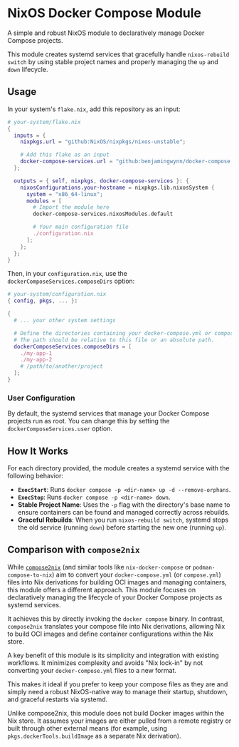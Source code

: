 # NixOS Docker Compose Module

A simple and robust NixOS module to declaratively manage Docker Compose projects.

This module creates systemd services that gracefully handle `nixos-rebuild switch` by using stable project names and properly managing the `up` and `down` lifecycle.

## Usage

In your system's `flake.nix`, add this repository as an input:

```nix
# your-system/flake.nix
{
  inputs = {
    nixpkgs.url = "github:NixOS/nixpkgs/nixos-unstable";

    # Add this flake as an input
    docker-compose-services.url = "github:benjamingwynn/docker-compose.nix";
  };

  outputs = { self, nixpkgs, docker-compose-services }: {
    nixosConfigurations.your-hostname = nixpkgs.lib.nixosSystem {
      system = "x86_64-linux";
      modules = [
        # Import the module here
        docker-compose-services.nixosModules.default

        # Your main configuration file
        ./configuration.nix
      ];
    };
  };
}
```

Then, in your `configuration.nix`, use the `dockerComposeServices.composeDirs` option:

```nix
# your-system/configuration.nix
{ config, pkgs, ... }:

{
  # ... your other system settings

  # Define the directories containing your docker-compose.yml or compose.yml files.
  # The path should be relative to this file or an absolute path.
  dockerComposeServices.composeDirs = [
    ./my-app-1
    ./my-app-2
    # /path/to/another/project
  ];
}
```

### User Configuration

By default, the systemd services that manage your Docker Compose projects run as root. You can change this by setting the `dockerComposeServices.user` option.

## How It Works

For each directory provided, the module creates a systemd service with the following behavior:

- **`ExecStart`**: Runs `docker compose -p <dir-name> up -d --remove-orphans`.
- **`ExecStop`**: Runs `docker compose -p <dir-name> down`.
- **Stable Project Name**: Uses the `-p` flag with the directory's base name to ensure containers can be found and managed correctly across rebuilds.
- **Graceful Rebuilds**: When you run `nixos-rebuild switch`, systemd stops the old service (running `down`) before starting the new one (running `up`).

## Comparison with `compose2nix`

While [`compose2nix`](https://github.com/aksiksi/compose2nix) (and similar tools like `nix-docker-compose` or `podman-compose-to-nix`) aim to convert your `docker-compose.yml` (or `compose.yml`) files into Nix derivations for building OCI images and managing containers, this module offers a different approach. This module focuses on declaratively managing the lifecycle of your Docker Compose projects as systemd services.

It achieves this by directly invoking the `docker compose` binary. In contrast, `compose2nix` translates your compose file into Nix derivations, allowing Nix to build OCI images and define container configurations within the Nix store.

A key benefit of this module is its simplicity and integration with existing workflows. It minimizes complexity and avoids "Nix lock-in" by not converting your `docker-compose.yml` files to a new format.

This makes it ideal if you prefer to keep your compose files as they are and simply need a robust NixOS-native way to manage their startup, shutdown, and graceful restarts via systemd.

Unlike compose2nix, this module does not build Docker images within the Nix store. It assumes your images are either pulled from a remote registry or built through other external means (for example, using `pkgs.dockerTools.buildImage` as a separate Nix derivation).
